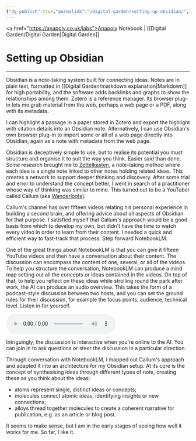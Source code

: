 ```yaml
---
{"dg-publish":true,"permalink":"/digital-garden/setting-up-obsidian/","tags":["digital-garden"],"created":"2025-08-23T12:29:58.055+01:00","updated":"2025-08-26T16:37:09.881+01:00"}
---
```


<a href="https://anapoly.co.uk/labs">Anapoly Notebook</a> | [[Digital Garden/Digital Garden\|Digital Garden]] 

# Setting up Obsidian

---

Obsidian is a note-taking system built for connecting ideas. Notes are in plain text, formatted in [[Digital Garden/markdown explanation\|Markdown]] for high portability, and the software adds backlinks and graphs to show the relationships among them. Zotero is a reference manager. Its browser plug-in lets me grab material from the web, perhaps a web page or a PDF, along with its metadata. 

I can highlight a passage in a paper stored in Zotero and export the highlight with citation details into an Obsidian note. Alternatively, I can use Obsidian's own browser plug-in to import some or all of a web page directly into Obsidian, again as a note with metadata from the web page. 

Obsidian is deceptively simple to use, but to realise its potential you must structure and organise it to suit the way you think. Easier said than done. Some research brought me to <a href="https://en.wikipedia.org/wiki/Zettelkasten">Zettelkasten</a>, a note-taking method where each idea is a single note linked to other notes holding related ideas. This creates a network to support deeper thinking and discovery. After some trial and error to understand the concept better, I went in search of a practitioner whose way of thinking was similar to mine. This turned out to be a YouTuber called Callum (aka <a href="https://wanderloots.com">Wanderloots)</a>. 

Callum's channel has over fifteen videos relating his personal experience in building a second brain, and offering advice about all aspects of Obsidian for that purpose. I satisfied myself that Callum's approach would be a good basis from which to develop my own, but didn't have the time to watch every video in order to learn from their content. I needed a quick and efficient way to fast-track that process. Step forward NotebookLM.

One of the great things about NotebookLM is that you can give it fifteen YouTube videos and then have a conversation about their content. The discussion can encompass the content of one, several, or all of the videos. To help you structure the conversation, NotebookLM can produce a mind map setting out all the concepts or ideas contained in the videos. On top of that, to help you reflect on these ideas while strolling round the park after work, the AI can produce an audio overview. This takes the form of a podcast-style discussion between two hosts, and you can set the ground rules for their discussion, for example the focus points, audience, technical level. Listen in for yourself.

<audio controls src="https://anapoly.co.uk/labs/media/notebooklm_obsidian_discussion_2025-08-19.mp3"></audio>

Intriguingly, the discussion is interactive when you're online to the AI. You can join in to ask questions or steer the discussion in a particular direction. 

Through conversation with NotebookLM, I mapped out Callum's approach and adapted it into an architecture for my Obsidian setup. At its core is the concept of synthesising ideas through different types of note, creating these as you think about the ideas:

- atoms represent single, distinct ideas or concepts;
- molecules connect atomic ideas, identifying insights or new connections;
- alloys thread together molecules to create a coherent narrative for publication, e.g. as an article or blog post. 

It seems to make sense, but I am in the early stages of seeing how well it works for me. So far, I like it. 